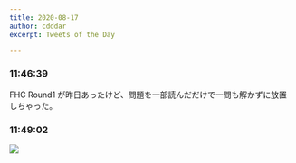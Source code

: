 ```yaml
---
title: 2020-08-17
author: cdddar
excerpt: Tweets of the Day

---
```


### 11:46:39

FHC Round1 が昨日あったけど、問題を一部読んだだけで一問も解かずに放置しちゃった。

### 11:49:02

![](https://i.imgur.com/sx6oFQY.png)

